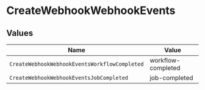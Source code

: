 # CreateWebhookWebhookEvents


## Values

| Name                                          | Value                                         |
| --------------------------------------------- | --------------------------------------------- |
| `CreateWebhookWebhookEventsWorkflowCompleted` | workflow-completed                            |
| `CreateWebhookWebhookEventsJobCompleted`      | job-completed                                 |